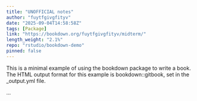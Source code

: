 ```yaml
---
title: "UNOFFICIAL notes"
author: "fuytfgivgfityv"
date: "2025-09-04T14:58:58Z"
tags: [Package]
link: "https://bookdown.org/fuytfgivgfityv/midterm/"
length_weight: "2.1%"
repo: "rstudio/bookdown-demo"
pinned: false
---
```


<p>This is a minimal example of using the bookdown package to write a book.
The HTML output format for this example is bookdown::gitbook,
set in the _output.yml file.</p> ...
